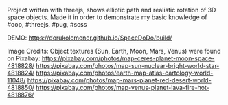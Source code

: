 Project written with threejs, shows elliptic path and realistic rotation of 3D space objects. 
Made it in order to demonstrate my basic knowledge of #oop, #threejs, #pug, #scss

DEMO:
https://dorukolcmener.github.io/SpaceDoDo/build/

Image Credits:
Object textures (Sun, Earth, Moon, Mars, Venus) were found on Pixabay:
https://pixabay.com/photos/map-ceres-planet-moon-space-4818828/
https://pixabay.com/photos/map-sun-nuclear-bright-world-star-4818824/
https://pixabay.com/photos/earth-map-atlas-cartology-world-11048/
https://pixabay.com/photos/map-mars-planet-red-desert-world-4818850/
https://pixabay.com/photos/map-venus-planet-lava-fire-hot-4818876/
